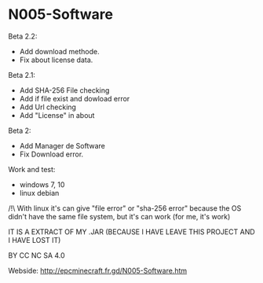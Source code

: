 # N005-Software
  Beta 2.2:
   - Add download methode.
   - Fix about license data.

  Beta 2.1:
   - Add SHA-256 File checking
   - Add if file exist and dowload error
   - Add Url checking
   - Add "License" in about

   Beta 2:
   - Add Manager de Software
   - Fix Download error.

Work and test:
- windows 7, 10
- linux debian

/!\ With linux it's can give "file error" or "sha-256 error" because the OS didn't have the same file system, but it's can work (for me, it's work)

IT IS A EXTRACT OF MY .JAR (BECAUSE I HAVE LEAVE THIS PROJECT AND I HAVE LOST IT)

BY CC NC SA 4.0

Webside: http://epcminecraft.fr.gd/N005-Software.htm
